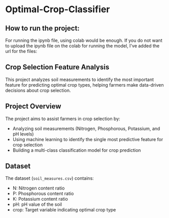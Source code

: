# Optimal-Crop-Classifier
## How to run the project:
For running the ipynb file, using colab would be enough. If you do not want to upload the ipynb file on the colab for running the model, I've added the url for the files:

## Crop Selection Feature Analysis

This project analyzes soil measurements to identify the most important feature for predicting optimal crop types, helping farmers make data-driven decisions about crop selection.

## Project Overview
The project aims to assist farmers in crop selection by:
- Analyzing soil measurements (Nitrogen, Phosphorous, Potassium, and pH levels)
- Using machine learning to identify the single most predictive feature for crop selection
- Building a multi-class classification model for crop prediction

## Dataset
The dataset (`soil_measures.csv`) contains:
- N: Nitrogen content ratio
- P: Phosphorous content ratio
- K: Potassium content ratio
- pH: pH value of the soil
- crop: Target variable indicating optimal crop type